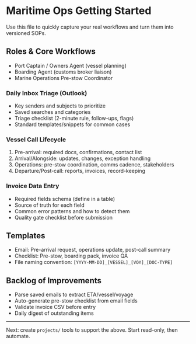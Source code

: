 # Maritime Ops Getting Started

Use this file to quickly capture your real workflows and turn them into versioned SOPs.

## Roles & Core Workflows

- Port Captain / Owners Agent (vessel planning)
- Boarding Agent (customs broker liaison)
- Marine Operations Pre-stow Coordinator

### Daily Inbox Triage (Outlook)
- Key senders and subjects to prioritize
- Saved searches and categories
- Triage checklist (2-minute rule, follow-ups, flags)
- Standard templates/snippets for common cases

### Vessel Call Lifecycle
1. Pre-arrival: required docs, confirmations, contact list
2. Arrival/Alongside: updates, changes, exception handling
3. Operations: pre-stow coordination, comms cadence, stakeholders
4. Departure/Post-call: reports, invoices, record-keeping

### Invoice Data Entry
- Required fields schema (define in a table)
- Source of truth for each field
- Common error patterns and how to detect them
- Quality gate checklist before submission

## Templates

- Email: Pre-arrival request, operations update, post-call summary
- Checklist: Pre-stow, boarding pack, invoice QA
- File naming convention: `[YYYY-MM-DD]_[VESSEL]_[VOY]_[DOC-TYPE]`

## Backlog of Improvements

- Parse saved emails to extract ETA/vessel/voyage
- Auto-generate pre-stow checklist from email fields
- Validate invoice CSV before entry
- Daily digest of outstanding items

---

Next: create `projects/` tools to support the above. Start read-only, then automate.
